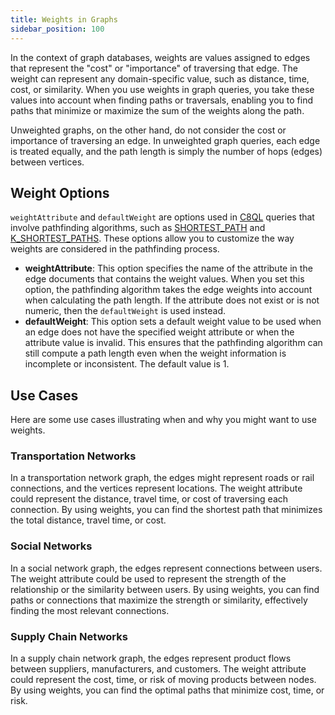 ```yaml
---
title: Weights in Graphs
sidebar_position: 100
---
```


In the context of graph databases, weights are values assigned to edges that represent the "cost" or "importance" of traversing that edge. The weight can represent any domain-specific value, such as distance, time, cost, or similarity. When you use weights in graph queries, you take these values into account when finding paths or traversals, enabling you to find paths that minimize or maximize the sum of the weights along the path.

Unweighted graphs, on the other hand, do not consider the cost or importance of traversing an edge. In unweighted graph queries, each edge is treated equally, and the path length is simply the number of hops (edges) between vertices.

## Weight Options

`weightAttribute` and `defaultWeight` are options used in [C8QL](../../queries/c8ql/) queries that involve pathfinding algorithms, such as [SHORTEST_PATH](../graph-queries/shortest-path-queries/) and [K_SHORTEST_PATHS](../graph-queries/k-shortest-paths-queries/). These options allow you to customize the way weights are considered in the pathfinding process.

- **weightAttribute**: This option specifies the name of the attribute in the edge documents that contains the weight values. When you set this option, the pathfinding algorithm takes the edge weights into account when calculating the path length. If the attribute does not exist or is not numeric, then the `defaultWeight` is used instead.
- **defaultWeight**: This option sets a default weight value to be used when an edge does not have the specified weight attribute or when the attribute value is invalid. This ensures that the pathfinding algorithm can still compute a path length even when the weight information is incomplete or inconsistent. The default value is 1.

## Use Cases

Here are some use cases illustrating when and why you might want to use weights.

### Transportation Networks

In a transportation network graph, the edges might represent roads or rail connections, and the vertices represent locations. The weight attribute could represent the distance, travel time, or cost of traversing each connection. By using weights, you can find the shortest path that minimizes the total distance, travel time, or cost.

### Social Networks

In a social network graph, the edges represent connections between users. The weight attribute could be used to represent the strength of the relationship or the similarity between users. By using weights, you can find paths or connections that maximize the strength or similarity, effectively finding the most relevant connections.

### Supply Chain Networks

In a supply chain network graph, the edges represent product flows between suppliers, manufacturers, and customers. The weight attribute could represent the cost, time, or risk of moving products between nodes. By using weights, you can find the optimal paths that minimize cost, time, or risk.
